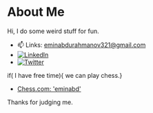 # About Me

Hi, I do some weird stuff for fun.

- 📫 Links: <a href = "mailto: eminabdurahmanov321@gmail.com"> eminabdurahmanov321@gmail.com</a>
- [![LinkedIn](https://img.shields.io/badge/LinkedIn-Connect-blue?style=for-the-badge&logo=linkedin)](https://www.linkedin.com/in/emin-abd/)
- [![Twitter](https://img.shields.io/badge/Twitter-Follow-blue?style=for-the-badge&logo=twitter)](https://twitter.com/Emin13888126)

if( I have free time){
      we can play chess.}
- [Chess.com: 'eminabd' ](https://www.chess.com/member/eminabd)

Thanks for judging me.



